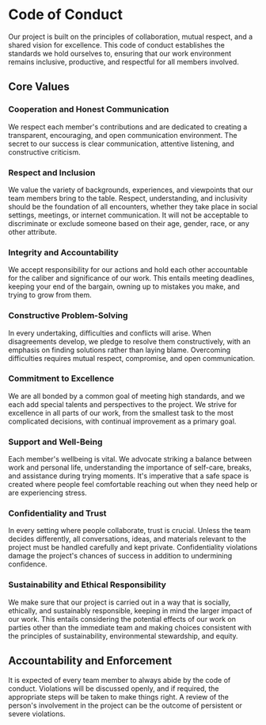 # Code of Conduct

Our project is built on the principles of collaboration, mutual respect, and a shared vision for excellence. This code of conduct establishes the standards we hold ourselves to, ensuring that our work environment remains inclusive, productive, and respectful for all members involved.

## Core Values

### Cooperation and Honest Communication
We respect each member's contributions and are dedicated to creating a transparent, encouraging, and open communication environment. The secret to our success is clear communication, attentive listening, and constructive criticism.

### Respect and Inclusion
We value the variety of backgrounds, experiences, and viewpoints that our team members bring to the table. Respect, understanding, and inclusivity should be the foundation of all encounters, whether they take place in social settings, meetings, or internet communication. It will not be acceptable to discriminate or exclude someone based on their age, gender, race, or any other attribute.

### Integrity and Accountability
We accept responsibility for our actions and hold each other accountable for the caliber and significance of our work. This entails meeting deadlines, keeping your end of the bargain, owning up to mistakes you make, and trying to grow from them.

### Constructive Problem-Solving
In every undertaking, difficulties and conflicts will arise. When disagreements develop, we pledge to resolve them constructively, with an emphasis on finding solutions rather than laying blame. Overcoming difficulties requires mutual respect, compromise, and open communication.

### Commitment to Excellence
We are all bonded by a common goal of meeting high standards, and we each add special talents and perspectives to the project. We strive for excellence in all parts of our work, from the smallest task to the most complicated decisions, with continual improvement as a primary goal.

### Support and Well-Being
Each member's wellbeing is vital. We advocate striking a balance between work and personal life, understanding the importance of self-care, breaks, and assistance during trying moments. It's imperative that a safe space is created where people feel comfortable reaching out when they need help or are experiencing stress.

### Confidentiality and Trust
In every setting where people collaborate, trust is crucial. Unless the team decides differently, all conversations, ideas, and materials relevant to the project must be handled carefully and kept private. Confidentiality violations damage the project's chances of success in addition to undermining confidence.

### Sustainability and Ethical Responsibility
We make sure that our project is carried out in a way that is socially, ethically, and sustainably responsible, keeping in mind the larger impact of our work. This entails considering the potential effects of our work on parties other than the immediate team and making choices consistent with the principles of sustainability, environmental stewardship, and equity.

## Accountability and Enforcement
It is expected of every team member to always abide by the code of conduct. Violations will be discussed openly, and if required, the appropriate steps will be taken to make things right. A review of the person's involvement in the project can be the outcome of persistent or severe violations.